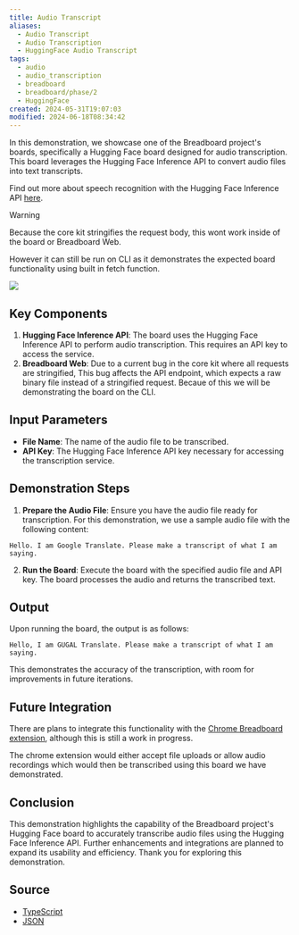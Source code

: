 ```yaml
---
title: Audio Transcript
aliases:
  - Audio Transcript
  - Audio Transcription
  - HuggingFace Audio Transcript
tags:
  - audio
  - audio_transcription
  - breadboard
  - breadboard/phase/2
  - HuggingFace
created: 2024-05-31T19:07:03
modified: 2024-06-18T08:34:42
---
```


In this demonstration, we showcase one of the Breadboard project's boards, specifically a Hugging Face board designed for audio transcription. This board leverages the Hugging Face Inference API to convert audio files into text transcripts.

Find out more about speech recognition with the Hugging Face Inference API [here](https://huggingface.co/docs/api-inference/detailed_parameters?code=js#automatic-speech-recognition-task). 

> [!WARNING]
> Because the core kit stringifies the request body, this wont work inside of the board or Breadboard Web. 
>
> However it can still be run on CLI as it demonstrates the expected board functionality using built in fetch function.

![](https://youtu.be/PHNF026epos)

## Key Components

1. **Hugging Face Inference API**: The board uses the Hugging Face Inference API to perform audio transcription. This requires an API key to access the service.
2. **Breadboard Web**: Due to a current bug in the core kit where all requests are stringified, This bug affects the API endpoint, which expects a raw binary file instead of a stringified request. Becaue of this we will be demonstrating the board on the CLI. 

## Input Parameters

- **File Name**: The name of the audio file to be transcribed.
- **API Key**: The Hugging Face Inference API key necessary for accessing the transcription service.

## Demonstration Steps

1. **Prepare the Audio File**: Ensure you have the audio file ready for transcription. For this demonstration, we use a sample audio file with the following content:

```
Hello. I am Google Translate. Please make a transcript of what I am saying.
```

2. **Run the Board**: Execute the board with the specified audio file and API key. The board processes the audio and returns the transcribed text.

## Output

Upon running the board, the output is as follows:

```
Hello, I am GUGAL Translate. Please make a transcript of what I am saying.
```

This demonstrates the accuracy of the transcription, with room for improvements in future iterations.

## Future Integration

There are plans to integrate this functionality with the [Chrome Breadboard extension](../Chrome%20Extension.md), although this is still a work in progress.

The chrome extension would either accept file uploads or allow audio recordings which would then be transcribed using this board we have demonstrated.

## Conclusion

This demonstration highlights the capability of the Breadboard project's Hugging Face board to accurately transcribe audio files using the Hugging Face Inference API. Further enhancements and integrations are planned to expand its usability and efficiency. Thank you for exploring this demonstration.

## Source

- [TypeScript](https://github.com/ExaDev/breadboard-examples/blob/main/src/examples/audio-transcript/index.ts)
- [JSON](https://github.com/ExaDev/breadboard-examples/blob/main/src/examples/audio-transcript/graph.json)

<!--
## Breadboard Web

[Open in Breadboard Web](https://breadboard-ai.web.app/?board=https://raw.githubusercontent.com/ExaDev/breadboard-examples/main/src/examples/audio-transcript/graph.json)

### Preview Mode

<iframe src="https://breadboard-ai.web.app/?board=https://raw.githubusercontent.com/ExaDev/breadboard-examples/main/src/examples/audio-transcript/graph.json&embed" style="width: 100%; height: 500px; border: 0;"></iframe>

### Edit Mode

<iframe src="https://breadboard-ai.web.app/?board=https://raw.githubusercontent.com/ExaDev/breadboard-examples/main/src/examples/audio-transcript/graph.json" style="width: 100%; height: 500px; border: 0;"></iframe>
-->
